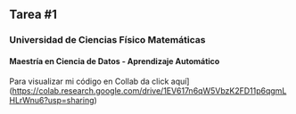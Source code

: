 ## Tarea #1
### Universidad de Ciencias Físico Matemáticas
#### Maestría en Ciencia de Datos - Aprendizaje Automático

Para visualizar mi código en Collab da click aquí](https://colab.research.google.com/drive/1EV617n6qW5VbzK2FD11p6qgmLHLrWnu6?usp=sharing)